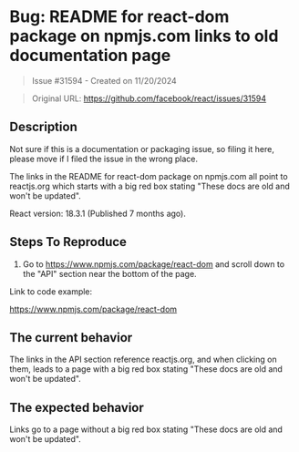# Bug: README for react-dom package on npmjs.com links to old documentation page

> Issue #31594 - Created on 11/20/2024

> Original URL: https://github.com/facebook/react/issues/31594

## Description

Not sure if this is a documentation or packaging issue, so filing it here, please move if I filed the issue in the wrong place.

The links in the README for react-dom package on npmjs.com all point to reactjs.org which starts with a big red box stating "These docs are old and won't be updated".

React version: 18.3.1 (Published 7 months ago).

## Steps To Reproduce

1. Go to https://www.npmjs.com/package/react-dom and scroll down to the "API" section near the bottom of the page.

Link to code example:

https://www.npmjs.com/package/react-dom

## The current behavior

The links in the API section reference reactjs.org, and when clicking on them, leads to a page with a big red box stating "These docs are old and won't be updated".

## The expected behavior

Links go to a page without a big red box stating "These docs are old and won't be updated".
